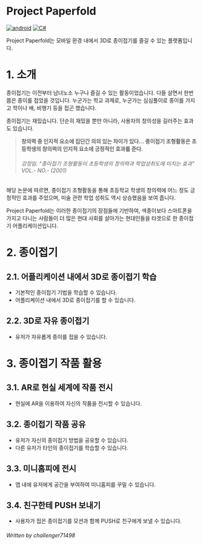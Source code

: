 
# Project Paperfold

[![android](https://img.shields.io/badge/platform-android-blue?logo=android&logoColor=white)](https://developer.android.com/) [![C#](https://img.shields.io/badge/C%23-Unity-222?logo=Unity)](https://unity.com/)

Project Paperfold는 모바일 환경 내에서 3D로 종이접기를 즐길 수 있는 플랫폼입니다.

# 1. 소개

종이접기는 이전부터 남녀노소 누구나 즐길 수 있는 활동이었습니다. 다들 살면서 한번쯤은 종이를 접었을 것입니다. 누군가는 학교 과제로, 누군가는 심심풀이로 종이를 가지고 학이나 배, 비행기 등을 접곤 했습니다.

종이접기는 재밌습니다. 단순히 재밌을 뿐만 아니라, 사용자의 창의성을 길러주는 효과도 있습니다.

> **창의력 중 인지적 요소에 집단간 의의 있는 차이가 있다...
> 종이접기 조형활동은 초등학생의 창의력의 인지적 요소에 긍정적인 효과를 준다.**
> ###### 강정임. "종이접기 조형활동이 초등학생의 창의력과 학업성취도에 미치는 효과" VOL.- NO.- (2001)

해당 논문에 따르면, 종이접기 조형활동을 통해 초등학교 학생의 창의력에 어느 정도 긍정적인 효과를 주었으며, 미술 관련 학업 성취도 역시 상승했음을 보여 줍니다.

Project Paperfold는 이러한 종이접기의 장점들에 기반하여, 색종이보다 스마트폰을 가지고 다니는 사람들이 더 많은 현대 사회를 살아가는 현대인들을 타겟으로 한 종이접기 어플리케이션입니다.

# 2. 종이접기

## 2.1. 어플리케이션 내에서 3D로 종이접기 학습

  - 기본적인 종이접기 기법을 학습할 수 있습니다.
  - 어플리케이션 내에서 3D로 종이접기를 할 수 있습니다.

## 2.2. 3D로 자유 종이접기

  - 유저가 자유롭게 종이를 접을 수 있습니다.

# 3. 종이접기 작품 활용

## 3.1. AR로 현실 세계에 작품 전시

  - 현실에 AR을 이용하여 자신의 작품을 전시할 수 있습니다.

## 3.2. 종이접기 작품 공유

  - 유저가 자신의 종이접기 방법을 공유할 수 있습니다.
  - 다른 유저가 타인의 종이접기를 학습할 수 있습니다.

## 3.3. 미니홈피에 전시

  - 앱 내에 유저에게 공간을 부여하여 미니홈피를 꾸밀 수 있습니다.

## 3.4. 친구한테 PUSH 보내기

  - 사용자가 접은 종이접기를 모션과 함께 PUSH로 친구에게 보낼 수 있습니다.


###### Written by challenger71498
